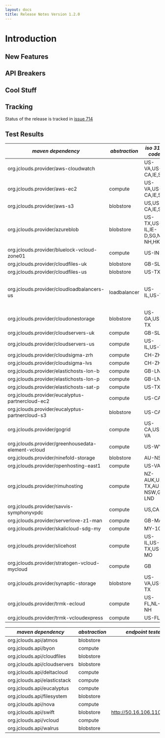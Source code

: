 ```yaml
---
layout: docs
title: Release Notes Version 1.2.0
---
```


# Introduction 

## New Features

## API Breakers

## Cool Stuff

## Tracking

Status of the release is tracked in [issue 714](http://code.google.com/p/jclouds/issues/detail?id=714)

## Test Results 

|  *maven dependency* |  *abstraction* |  *iso 3166 codes* |  *result* |  *notes* | 
|---------------------|----------------|-------------------|-----------|----------|
| org.jclouds.provider/aws-cloudwatch| | US-VA,US-CA,IE,SG| [1/1](/documentation/releasenotes/1.2.0-output/aws-cloudwatch.txt)| |
| org.jclouds.provider/aws-ec2| compute| US-VA,US-CA,IE,SG| [144/145](/documentation/releasenotes/1.2.0-output/aws-ec2.txt)| [failures](/documentation/releasenotes/1.2.0-output/aws-ec2-failures.txt)|
| org.jclouds.provider/aws-s3| blobstore| US,US-CA,IE,SG| [101/102](/documentation/releasenotes/1.2.0-output/aws-s3.txt)| [failures](/documentation/releasenotes/1.2.0-output/aws-s3-failures.txt)|
| org.jclouds.provider/azureblob| blobstore| US-TX,US-IL,IE-D,SG,NL-NH,HK| [pass 94/96](/documentation/releasenotes/1.2.0-output/azureblob.txt)| [failures](/documentation/releasenotes/1.2.0-output/azureblob-failures.txt)|
| org.jclouds.provider/bluelock-vcloud-zone01| compute| US-IN| [139/139](/documentation/releasenotes/1.2.0-output/bluelock-vcloud-zone01.txt)| |
| org.jclouds.provider/cloudfiles-uk| blobstore| GB-SLG| [89/89](/documentation/releasenotes/1.2.0-output/cloudfiles-uk.txt)| |
| org.jclouds.provider/cloudfiles-us| blobstore| US-TX| [90/90](/documentation/releasenotes/1.2.0-output/cloudfiles-us.txt)| |
| org.jclouds.provider/cloudloadbalancers-us| loadbalancer| US-IL,US-TX| [3/3](/documentation/releasenotes/1.2.0-output/cloudloadbalancers-us.txt)| lbs now take a couple mins to provision|
| org.jclouds.provider/cloudonestorage| blobstore| US-GA,US-TX| [63/65](/documentation/releasenotes/1.2.0-output/cloudonestorage.txt)| [failures](/documentation/releasenotes/1.2.0-output/cloudonestorage-failures.txt)|
| org.jclouds.provider/cloudservers-uk| compute| GB-SLG| [125/125](/documentation/releasenotes/1.2.0-output/cloudservers-uk.txt)| |
| org.jclouds.provider/cloudservers-us| compute| US-IL,US-TX| [125/125](/documentation/releasenotes/1.2.0-output/cloudservers-us.txt)| |
| org.jclouds.provider/cloudsigma-zrh| compute| CH-ZH| pending| |
| org.jclouds.provider/cloudsigma-lvs| compute| CH-ZH| pending| |
| org.jclouds.provider/elastichosts-lon-b| compute| GB-LND| [123/123](/documentation/releasenotes/1.2.0-output/elastichosts-lon-b.txt)| |
| org.jclouds.provider/elastichosts-lon-p| compute| GB-LND| [121/123](/documentation/releasenotes/1.2.0-output/elastichosts-lon-p.txt)| [failures](/documentation/releasenotes/1.2.0-output/elastichosts-lon-p-failures.txt)|
| org.jclouds.provider/elastichosts-sat-p| compute| US-TX| [123/132](/documentation/releasenotes/1.2.0-output/elastichosts-sat-p.txt)| [failures](/documentation/releasenotes/1.2.0-output/elastichosts-sat-p-failures.txt)|
| org.jclouds.provider/eucalyptus-partnercloud-ec2| compute| US-CA| pending| |
| org.jclouds.provider/eucalyptus-partnercloud-s3| blobstore| US-CA| pending| |
| org.jclouds.provider/gogrid| compute| US-CA,US-VA| pending| |
| org.jclouds.provider/greenhousedata-element-vcloud| compute| US-WY| pending| |
| org.jclouds.provider/ninefold-storage| blobstore| AU-NSW| pending| |
| org.jclouds.provider/openhosting-east1| compute| US-VA| pending| |
| org.jclouds.provider/rimuhosting| compute| NZ-AUK,US-TX,AU-NSW,GB-LND| pending| |
| org.jclouds.provider/savvis-symphonyvpdc| compute| US,CA| pending| |
| org.jclouds.provider/serverlove-z1-man| compute| GB-MAN| pending| |
| org.jclouds.provider/skalicloud-sdg-my| compute| MY-10| pending| |
| org.jclouds.provider/slicehost| compute| US-IL,US-TX,US-MO| pending| |
| org.jclouds.provider/stratogen-vcloud-mycloud| compute| GB| pending| |
| org.jclouds.provider/synaptic-storage| blobstore| US-VA,US-TX| pending| |
| org.jclouds.provider/trmk-ecloud| compute| US-FL,NL-NH| pending| |
| org.jclouds.provider/trmk-vcloudexpress| compute| US-FL| pending| |



|  *maven dependency* |  *abstraction* |  *endpoint tested* |  *result* |  *notes* | 
|---------------------|----------------|--------------------|-----------|----------|
| org.jclouds.api/atmos| blobstore|  | pending| |
| org.jclouds.api/byon| compute|  | pending| |
| org.jclouds.api/cloudfiles| blobstore|  | pending| |
| org.jclouds.api/cloudservers| blobstore|  | pending| |
| org.jclouds.api/deltacloud| compute|  | pending| |
| org.jclouds.api/elasticstack| compute|  | pending| |
| org.jclouds.api/eucalyptus| compute|  | pending| |
| org.jclouds.api/filesystem| blobstore|  | pending| |
| org.jclouds.api/nova| compute|  | pending| |
| org.jclouds.api/swift| blobstore| http://50.16.106.110:11000| pending| |
| org.jclouds.api/vcloud| compute|  | pending| |
| org.jclouds.api/walrus| blobstore|  | pending| |
